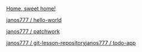 [Home, sweet home!](https://github.com/greenfox-academy/pebble-syllabus 
"Pebble-syllabus")


[janos777 / hello-world](https://github.com/janos777/hello-world)

[janos777 / patchwork](https://github.com/janos777/patchwork)

[janos777 / 
git-lesson-repository](https://github.com/janos777/git-lesson-repository)[janos777 / todo-app](https://github.com/janos777/todo-app)